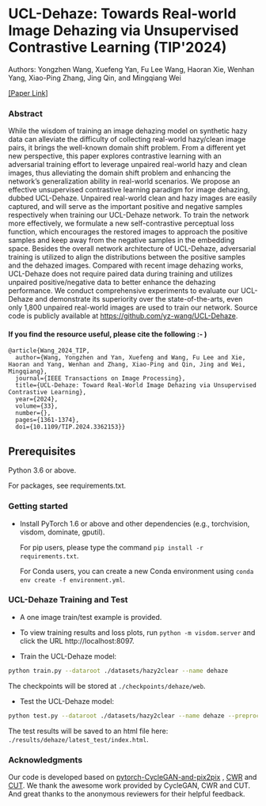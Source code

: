 # UCL-Dehaze: Towards Real-world Image Dehazing via Unsupervised Contrastive Learning (TIP'2024)

Authors: Yongzhen Wang, Xuefeng Yan, Fu Lee Wang, Haoran Xie, Wenhan Yang, Xiao-Ping Zhang, Jing Qin, and Mingqiang Wei

[[Paper Link]](https://ieeexplore.ieee.org/document/10431709)

### Abstract

While the wisdom of training an image dehazing model on synthetic hazy data can alleviate the difficulty of collecting real-world hazy/clean image pairs, it brings the well-known domain shift problem. From a different yet new perspective, this paper explores contrastive learning with an adversarial training effort to leverage unpaired real-world hazy and clean images, thus alleviating the domain shift problem and enhancing the network’s generalization ability in real-world scenarios. We propose an effective unsupervised contrastive learning paradigm for image dehazing, dubbed UCL-Dehaze. Unpaired real-world clean and hazy images are easily captured, and will serve as the important positive and negative samples respectively when training our UCL-Dehaze network. To train the network more effectively, we formulate a new self-contrastive perceptual loss function, which encourages the restored images to approach the positive samples and keep away from the negative samples in the embedding space. Besides the overall network architecture of UCL-Dehaze, adversarial training is utilized to align the distributions between the positive samples and the dehazed images. Compared with recent image dehazing works, UCL-Dehaze does not require paired data during training and utilizes unpaired positive/negative data to better enhance the dehazing performance. We conduct comprehensive experiments to evaluate our UCL-Dehaze and demonstrate its superiority over the state-of-the-arts, even only 1,800 unpaired real-world images are used to train our network. Source code is publicly available at https://github.com/yz-wang/UCL-Dehaze.

#### If you find the resource useful, please cite the following :- )

```
@article{Wang_2024_TIP,
  author={Wang, Yongzhen and Yan, Xuefeng and Wang, Fu Lee and Xie, Haoran and Yang, Wenhan and Zhang, Xiao-Ping and Qin, Jing and Wei, Mingqiang},
  journal={IEEE Transactions on Image Processing}, 
  title={UCL-Dehaze: Toward Real-World Image Dehazing via Unsupervised Contrastive Learning}, 
  year={2024},
  volume={33},
  number={},
  pages={1361-1374},
  doi={10.1109/TIP.2024.3362153}}
```  

## Prerequisites
Python 3.6 or above.

For packages, see requirements.txt.

### Getting started


- Install PyTorch 1.6 or above and other dependencies (e.g., torchvision, visdom, dominate, gputil).

  For pip users, please type the command `pip install -r requirements.txt`.

  For Conda users,  you can create a new Conda environment using `conda env create -f environment.yml`.
  
### UCL-Dehaze Training and Test

- A one image train/test example is provided.

- To view training results and loss plots, run `python -m visdom.server` and click the URL http://localhost:8097.

- Train the UCL-Dehaze model:
```bash
python train.py --dataroot ./datasets/hazy2clear --name dehaze
```
The checkpoints will be stored at `./checkpoints/dehaze/web`.

- Test the UCL-Dehaze model:
```bash
python test.py --dataroot ./datasets/hazy2clear --name dehaze --preprocess scale_width
```
The test results will be saved to an html file here: `./results/dehaze/latest_test/index.html`.


### Acknowledgments
Our code is developed based on [pytorch-CycleGAN-and-pix2pix](https://github.com/junyanz/pytorch-CycleGAN-and-pix2pix) , [CWR](https://github.com/JunlinHan/CWR) and [CUT](http://taesung.me/ContrastiveUnpairedTranslation/). We thank the awesome work provided by CycleGAN, CWR and CUT.
And great thanks to the anonymous reviewers for their helpful feedback.

